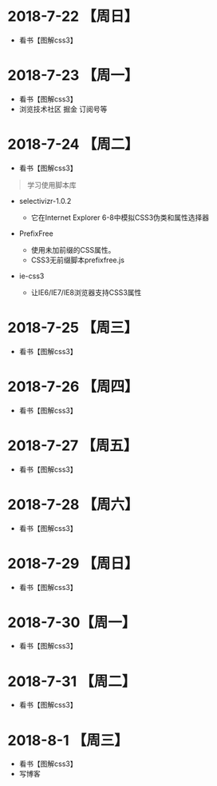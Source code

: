 # 2018-7-22 【周日】

- 看书【图解css3】


# 2018-7-23 【周一】

- 看书【图解css3】
- 浏览技术社区 掘金 订阅号等 


# 2018-7-24 【周二】

- 看书【图解css3】

> 学习使用脚本库

- selectivizr-1.0.2
    - 它在Internet Explorer 6-8中模拟CSS3伪类和属性选择器

- PrefixFree
    - 使用未加前缀的CSS属性。
    - CSS3无前缀脚本prefixfree.js

- ie-css3
    - 让IE6/IE7/IE8浏览器支持CSS3属性


#  2018-7-25 【周三】

- 看书【图解css3】


#  2018-7-26 【周四】

- 看书【图解css3】

 
#  2018-7-27 【周五】

- 看书【图解css3】

#  2018-7-28 【周六】

- 看书【图解css3】

#  2018-7-29 【周日】

- 看书【图解css3】

#  2018-7-30【周一】

- 看书【图解css3】

#  2018-7-31 【周二】

- 看书【图解css3】

#  2018-8-1 【周三】

- 看书【图解css3】
- 写博客